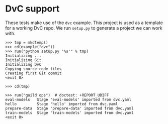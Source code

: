 # DvC support

These tests make use of the `dvc` example. This project is used as a
template for a working DvC repo. We run `setup.py` to generate a
project we can work with.


    >>> tmp = mkdtemp()
    >>> cd(example("dvc"))
    >>> run("python setup.py '%s'" % tmp)
    Initializing ...
    Initializing Git
    Initializing DvC
    Copying source code files
    Creating first Git commit
    <exit 0>

    >>> cd(tmp)

    >>> run("guild ops")  # doctest: +REPORT_UDIFF
    eval-models   Stage 'eval-models' imported from dvc.yaml
    hello         Stage 'hello' imported from dvc.yaml
    prepare-data  Stage 'prepare-data' imported from dvc.yaml
    train-models  Stage 'train-models' imported from dvc.yaml
    <exit 0>
